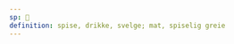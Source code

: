 ```yaml
---
sp: 󱤶
definition: spise, drikke, svelge; mat, spiselig greie
---
```

<!-- moku is the act of eating and the things we eat. it doesn't necessarily have to be about things living people eat specifically, you could call the gas your car needs to run moku. but you are sort of anthropomorphizing your car when you do that. -->